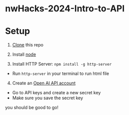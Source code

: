 # nwHacks-2024-Intro-to-API

# Setup

1. [Clone](https://docs.github.com/en/repositories/creating-and-managing-repositories/cloning-a-repository) this repo

2. Install [node](https://nodejs.org/en/download)

3. Install HTTP Server: `npm install -g http-server`
- Run `http-server` in your terminal to run html file

4. Create an [Open AI API account](https://platform.openai.com/overview)
- Go to API keys and create a new secret key
- Make sure you save the secret key

you should be good to go!